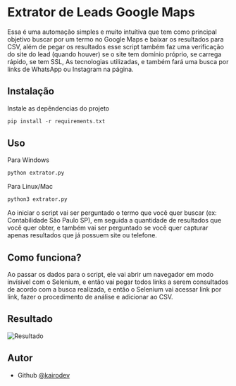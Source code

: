 # Extrator de Leads Google Maps
Essa é uma automação simples e muito intuítiva que tem como principal objetivo buscar por um termo no Google Maps e baixar os resultados para CSV, além de pegar os resultados esse script também faz uma verificação do site do lead (quando houver) se o site tem domínio próprio, se carrega rápido, se tem SSL, As tecnologias utilizadas, e também fará uma busca por links de WhatsApp ou Instagram na página.

## Instalação
Instale as depêndencias do projeto
```python
pip install -r requirements.txt
```
## Uso
Para Windows
```python
python extrator.py
```
Para Linux/Mac
```python
python3 extrator.py
```

Ao iniciar o script vai ser perguntado o termo que você quer buscar (ex: Contabilidade São Paulo SP), em seguida a quantidade de resultados que você quer obter, e também vai ser perguntado se você quer capturar apenas resultados que já possuem site ou telefone.

## Como funciona?
Ao passar os dados para o script, ele vai abrir um navegador em modo invísivel com o Selenium, e então vai pegar todos links a serem consultados de acordo com a busca realizada, e então o Selenium vai acessar link por link, fazer o procedimento de análise e adicionar ao CSV.

## Resultado
![Resultado](https://i.imgur.com/lT6R9oK.png)

## Autor

- Github [@kairodev](https://www.github.com/kairodev)

